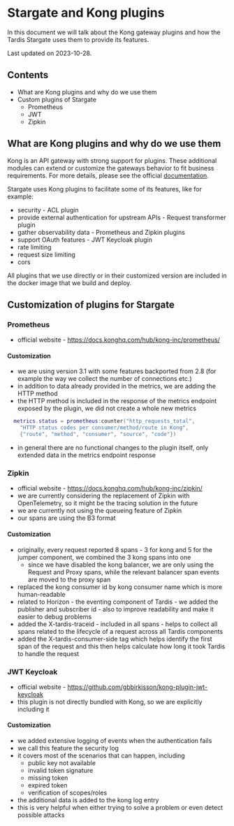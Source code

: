 # Stargate and Kong plugins
In this document we will talk about the Kong gateway plugins and how the Tardis Stargate uses them to provide its features.

Last updated on 2023-10-28.

## Contents
- What are Kong plugins and why do we use them
- Custom plugins of Stargate
    - Prometheus
    - JWT
    - Zipkin

## What are Kong plugins and why do we use them
Kong is an API gateway with strong support for plugins.
These additional modules can extend or customize the gateways behavior to fit business requirements.
For more details, please see the official [documentation](https://docs.konghq.com/gateway/latest/kong-plugins/).

Stargate uses Kong plugins to facilitate some of its features, like for example:
- security - ACL plugin
- provide external authentication for upstream APIs - Request transformer plugin
- gather observability data - Prometheus and Zipkin plugins
- support OAuth features - JWT Keycloak plugin
- rate limiting
- request size limiting
- cors

All plugins that we use directly or in their customized version are included in the docker image that we build and deploy.

## Customization of plugins for Stargate
### Prometheus
- official website - https://docs.konghq.com/hub/kong-inc/prometheus/
#### Customization
- we are using version 3.1 with some features backported from 2.8 (for example the way we collect the number of connections etc.)
- in addition to data already provided in the metrics, we are adding the HTTP method
- the HTTP method is included in the response of the metrics endpoint exposed by the plugin, we did not create a whole new metrics
```lua
  metrics.status = prometheus:counter("http_requests_total",
    "HTTP status codes per consumer/method/route in Kong",
    {"route", "method", "consumer", "source", "code"})
```
- in general there are no functional changes to the plugin itself, only extended data in the metrics endpoint response

### Zipkin
- official website - https://docs.konghq.com/hub/kong-inc/zipkin/
- we are currently considering the replacement of Zipkin with OpenTelemetry, so it might be the tracing solution in the future
- we are currently not using the queueing feature of Zipkin
- our spans are using the B3 format
#### Customization
- originally, every request reported 8 spans - 3 for kong and 5 for the jumper component, we combined the 3 kong spans into one
    - since we have disabled the kong balancer, we are only using the Request and Proxy spans, while the relevant balancer span events are moved to the proxy span
- replaced the kong consumer id by kong consumer name which is more human-readable
- related to Horizon - the eventing component of Tardis - we added the publisher and subscriber id - also to improve readability and make it easier to debug problems
- added the X-tardis-traceid - included in all spans - helps to collect all spans related to the lifecycle of a request across all Tardis components
- added the X-tardis-consumer-side tag which helps identify the first span of the request and this then helps calculate how long it took Tardis to handle the request

### JWT Keycloak
- official website - https://github.com/gbbirkisson/kong-plugin-jwt-keycloak
- this plugin is not directly bundled with Kong, so we are explicitly including it
#### Customization
- we added extensive logging of events when the authentication fails
- we call this feature the security log
- it covers most of the scenarios that can happen, including
    - public key not available
    - invalid token signature
    - missing token
    - expired token
    - verification of scopes/roles
- the additional data is added to the kong log entry
- this is very helpful when either trying to solve a problem or even detect possible attacks

